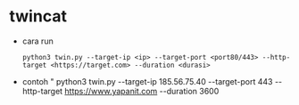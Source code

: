 # twincat
- cara run
  ```
  python3 twin.py --target-ip <ip> --target-port <port80/443> --http-target <https://target.com> --duration <durasi>
  ```
- contoh " python3 twin.py --target-ip 185.56.75.40 --target-port 443 --http-target https://www.yapanit.com --duration 3600
